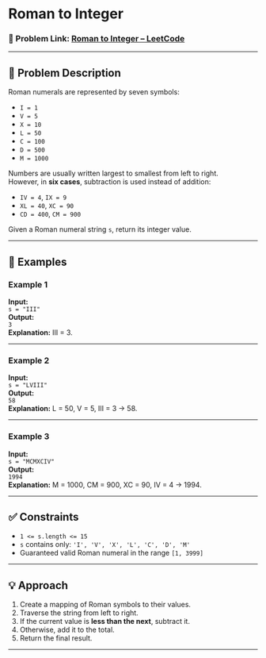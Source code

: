 # Roman to Integer

### 🔗 Problem Link: [Roman to Integer – LeetCode](https://leetcode.com/problems/roman-to-integer/)

---

## 🧠 Problem Description

Roman numerals are represented by seven symbols:  

- `I = 1`  
- `V = 5`  
- `X = 10`  
- `L = 50`  
- `C = 100`  
- `D = 500`  
- `M = 1000`  

Numbers are usually written largest to smallest from left to right.  
However, in **six cases**, subtraction is used instead of addition:  

- `IV = 4`, `IX = 9`  
- `XL = 40`, `XC = 90`  
- `CD = 400`, `CM = 900`  

Given a Roman numeral string `s`, return its integer value.  

---

## 🧪 Examples

### Example 1  
**Input:**  
`s = "III"`  
**Output:**  
`3`  
**Explanation:** III = 3.  

---

### Example 2  
**Input:**  
`s = "LVIII"`  
**Output:**  
`58`  
**Explanation:** L = 50, V = 5, III = 3 → 58.  

---

### Example 3  
**Input:**  
`s = "MCMXCIV"`  
**Output:**  
`1994`  
**Explanation:** M = 1000, CM = 900, XC = 90, IV = 4 → 1994.  

---

## ✅ Constraints

- `1 <= s.length <= 15`  
- `s` contains only: `'I', 'V', 'X', 'L', 'C', 'D', 'M'`  
- Guaranteed valid Roman numeral in the range `[1, 3999]`  

---

## 💡 Approach

1. Create a mapping of Roman symbols to their values.  
2. Traverse the string from left to right.  
3. If the current value is **less than the next**, subtract it.  
4. Otherwise, add it to the total.  
5. Return the final result.  

---



